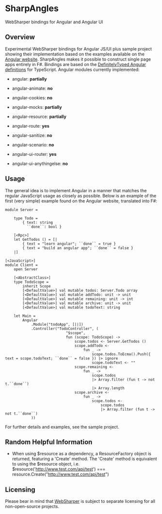 SharpAngles
===========

WebSharper bindings for Angular and Angular UI

## Overview

Experimental WebSharper bindings for Angular JS/UI plus sample project showing their implementation based on the examples
available on the [Angular website][1]. SharpAngles makes it possible to construct single page apps entirely in F#. Bindings
are based on the [DefinitelyTyped Angular definitions][2] for TypeScript. Angular modules currently implemented:

* angular: **partially**
* angular-animate: **no**
* angular-cookies: **no**
* angular-mocks: **partially**
* angular-resource: **partially**
* angular-route: **yes**
* angular-sanitize: **no**
* angular-scenario: **no**

* angular-ui-router: **yes**
* angular-ui-anythingelse: **no**

## Usage

The general idea is to implement Angular in a manner that matches the regular JavaScript usage as closely as possible.
Below is an example of the first (very simple) example found on the Angular website, translated into F#:

```F#
module Server =

    type Todo =
        { text: string
          ``done``: bool }

    [<Rpc>]
    let GetTodos () = [|
        { text = "learn angular"; ``done`` = true }
        { text = "build an angular app"; ``done`` = false }
    |]
    
[<JavaScript>]
module Client =
    open Server
    
    [<AbstractClass>]
    type TodoScope =
        inherit Scope
        [<DefaultValue>] val mutable todos: Server.Todo array
        [<DefaultValue>] val mutable addTodo: unit -> unit
        [<DefaultValue>] val mutable remaining: unit -> int
        [<DefaultValue>] val mutable archive: unit -> unit
        [<DefaultValue>] val mutable todoText: string
        
    let Main =
        Angular
            .Module("todoApp", [||])
            .Controller("TodoController", (
                            "$scope", 
                            fun (scope: TodoScope) -> 
                                scope.todos <- Server.GetTodos ()
                                scope.addTodo <-
                                    fun _ ->
                                        scope.todos.ToEcma().Push({ text = scope.todoText; ``done`` = false }) |> ignore
                                        scope.todoText <- ""
                                scope.remaining <-
                                    fun _ ->
                                        scope.todos
                                        |> Array.filter (fun t -> not t.``done``)
                                        |> Array.length
                                scope.archive <-
                                    fun _ ->
                                        scope.todos <-
                                            scope.todos
                                            |> Array.filter (fun t -> not t.``done``)
            ))
```

For further details and examples, see the sample project.

## Random Helpful Information

* When using $resource as a dependency, a ResourceFactory object is returned, featuring a 'Create' method. The 'Create' method
  is equivalent to using the $resource object, i.e. $resource('http://www.test.com/api/test') === 
  resource.Create("http://www.test.com/api/test")

## Licensing

Please bear in mind that [WebSharper][3] is subject to separate licensing for all non-open-source projects.

[1]: http://angularjs.com/
[2]: https://github.com/borisyankov/DefinitelyTyped/tree/master/angularjs
[3]: http://www.websharper.com/